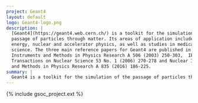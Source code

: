 ```yaml
---
project: Geant4
layout: default
logo: Geant4-logo.png
description: |
  [Geant4](https://geant4.web.cern.ch/) is a toolkit for the simulation of the
  passage of particles through matter. Its areas of application include high
  energy, nuclear and accelerator physics, as well as studies in medical and space
  science. The three main reference papers for Geant4 are published in Nuclear
  Instruments and Methods in Physics Research A 506 (2003) 250-303,  IEEE
  Transactions on Nuclear Science 53 No. 1 (2006) 270-278 and Nuclear Instruments
  and Methods in Physics Research A 835 (2016) 186-225.
summary: |
  Geant4 is a toolkit for the simulation of the passage of particles through matter.
---
```


{% include gsoc_project.ext %}
